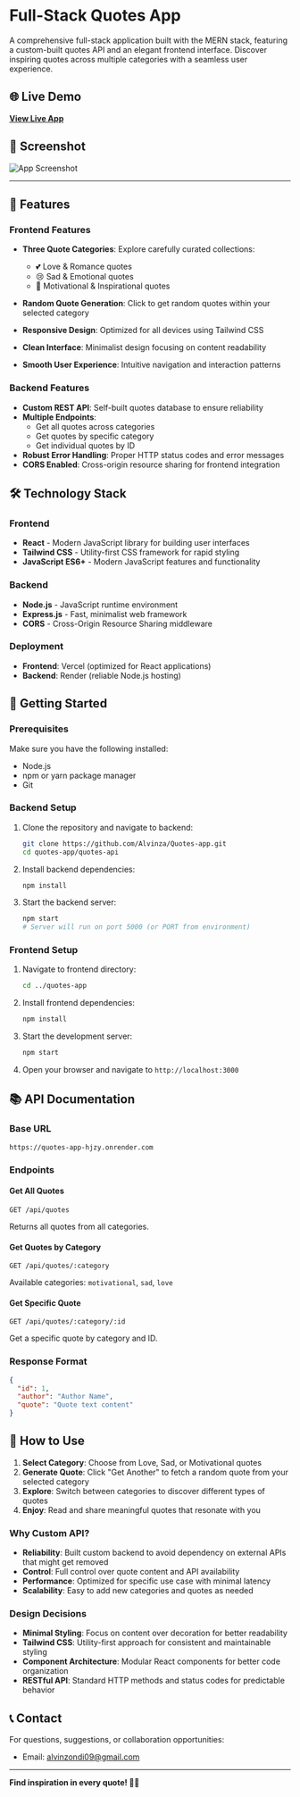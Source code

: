 # Full-Stack Quotes App

A comprehensive full-stack application built with the MERN stack, featuring a custom-built quotes API and an elegant frontend interface. Discover inspiring quotes across multiple categories with a seamless user experience.

## 🌐 Live Demo
**[View Live App](https://quotes-app-plum.vercel.app/)**
## 📸 Screenshot

![App Screenshot](./src/assets/screenshot.png)

---

## 📖 Features

### Frontend Features
- **Three Quote Categories**: Explore carefully curated collections:
  - 💕 Love & Romance quotes
  - 😢 Sad & Emotional quotes  
  - 💪 Motivational & Inspirational quotes

- **Random Quote Generation**: Click to get random quotes within your selected category
- **Responsive Design**: Optimized for all devices using Tailwind CSS
- **Clean Interface**: Minimalist design focusing on content readability
- **Smooth User Experience**: Intuitive navigation and interaction patterns

### Backend Features
- **Custom REST API**: Self-built quotes database to ensure reliability
- **Multiple Endpoints**: 
  - Get all quotes across categories
  - Get quotes by specific category
  - Get individual quotes by ID
- **Robust Error Handling**: Proper HTTP status codes and error messages
- **CORS Enabled**: Cross-origin resource sharing for frontend integration

## 🛠️ Technology Stack

### Frontend
- **React** - Modern JavaScript library for building user interfaces
- **Tailwind CSS** - Utility-first CSS framework for rapid styling
- **JavaScript ES6+** - Modern JavaScript features and functionality

### Backend
- **Node.js** - JavaScript runtime environment
- **Express.js** - Fast, minimalist web framework
- **CORS** - Cross-Origin Resource Sharing middleware

### Deployment
- **Frontend**: Vercel (optimized for React applications)
- **Backend**: Render (reliable Node.js hosting)

## 🚀 Getting Started

### Prerequisites
Make sure you have the following installed:
- Node.js 
- npm or yarn package manager
- Git

### Backend Setup

1. Clone the repository and navigate to backend:
   ```bash
   git clone https://github.com/Alvinza/Quotes-app.git
   cd quotes-app/quotes-api
   ```

2. Install backend dependencies:
   ```bash
   npm install
   ```

3. Start the backend server:
   ```bash
   npm start
   # Server will run on port 5000 (or PORT from environment)
   ```

### Frontend Setup

1. Navigate to frontend directory:
   ```bash
   cd ../quotes-app
   ```

2. Install frontend dependencies:
   ```bash
   npm install
   ```

3. Start the development server:
   ```bash
   npm start
   ```

4. Open your browser and navigate to `http://localhost:3000`

## 📚 API Documentation

### Base URL
```
https://quotes-app-hjzy.onrender.com
```

### Endpoints

#### Get All Quotes
```http
GET /api/quotes
```
Returns all quotes from all categories.

#### Get Quotes by Category
```http
GET /api/quotes/:category
```
Available categories: `motivational`, `sad`, `love`

#### Get Specific Quote
```http
GET /api/quotes/:category/:id
```
Get a specific quote by category and ID.

### Response Format
```json
{
  "id": 1,
  "author": "Author Name",
  "quote": "Quote text content"
}
```

## 🎯 How to Use

1. **Select Category**: Choose from Love, Sad, or Motivational quotes
2. **Generate Quote**: Click "Get Another" to fetch a random quote from your selected category
3. **Explore**: Switch between categories to discover different types of quotes
4. **Enjoy**: Read and share meaningful quotes that resonate with you


### Why Custom API?
- **Reliability**: Built custom backend to avoid dependency on external APIs that might get removed
- **Control**: Full control over quote content and API availability
- **Performance**: Optimized for specific use case with minimal latency
- **Scalability**: Easy to add new categories and quotes as needed

### Design Decisions
- **Minimal Styling**: Focus on content over decoration for better readability
- **Tailwind CSS**: Utility-first approach for consistent and maintainable styling
- **Component Architecture**: Modular React components for better code organization
- **RESTful API**: Standard HTTP methods and status codes for predictable behavior



## 📞 Contact

For questions, suggestions, or collaboration opportunities:
- Email: alvinzondi09@gmail.com

---

**Find inspiration in every quote! 💭✨**



